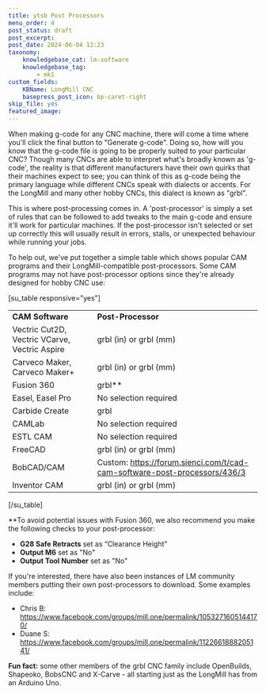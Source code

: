 ```yaml
---
title: ytsb Post Processors
menu_order: 4
post_status: draft
post_excerpt: 
post_date: 2024-06-04 12:23 
taxonomy:
    knowledgebase_cat: lm-software
    knowledgebase_tag:
        - mk1
custom_fields:
    KBName: LongMill CNC
    basepress_post_icon: bp-caret-right
skip_file: yes
featured_image: 
---
```

When making g-code for any CNC machine, there will come a time where you'll click the final button to "Generate g-code". Doing so, how will you know that the g-code file is going to be properly suited to your particular CNC? Though many CNCs are able to interpret what's broadly known as 'g-code', the reality is that different manufacturers have their own quirks that their machines expect to see; you can think of this as g-code being the primary language while different CNCs speak with dialects or accents. For the LongMill and many other hobby CNCs, this dialect is known as "grbl".

This is where post-processing comes in. A 'post-processor' is simply a set of rules that can be followed to add tweaks to the main g-code and ensure it'll work for particular machines. If the post-processor isn't selected or set up correctly this will usually result in errors, stalls, or unexpected behaviour while running your jobs.

To help out, we've put together a simple table which shows popular CAM programs and their LongMill-compatible post-processors. Some CAM programs may not have post-processor options since they're already designed for hobby CNC use:

[su_table responsive="yes"]
<table>
<tbody>
<tr>
<td><strong>CAM Software</strong></td>
<td><strong>Post-Processor</strong></td>
</tr>
<tr>
<td>Vectric Cut2D, Vectric VCarve, Vectric Aspire</td>
<td>grbl (in) or grbl (mm)</td>
</tr>
<tr>
<td>Carveco Maker, Carveco Maker+</td>
<td>grbl (in) or grbl (mm)</td>
</tr>
<tr>
<td>Fusion 360</td>
<td>grbl**</td>
</tr>
<tr>
<td>Easel, Easel Pro</td>
<td>No selection required</td>
</tr>
<tr>
<td>Carbide Create</td>
<td>grbl</td>
</tr>
<tr>
<td>CAMLab</td>
<td>No selection required</td>
</tr>
<tr>
<td>ESTL CAM</td>
<td>No selection required</td>
</tr>
<tr>
<td>FreeCAD</td>
<td>grbl (in) or grbl (mm)</td>
</tr>
<tr>
<td>BobCAD/CAM</td>
<td>Custom: <a href="https://forum.sienci.com/t/CAD-CAM-software-post-processors/436/3" target="_blank" rel="noopener">https://forum.sienci.com/t/cad-cam-software-post-processors/436/3</a></td>
</tr>
<tr>
<td>Inventor CAM</td>
<td>grbl (in) or grbl (mm)</td>
</tr>
</tbody>
</table>
[/su_table]

**To avoid potential issues with Fusion 360, we also recommend you make the following checks to your post-processor:
<ul>
  <li><strong>G28</strong><b> Safe Retracts</b> set as “Clearance Height”</li>
  <li><b>Output M6</b> set as "No"</li>
  <li><b>Output Tool Number</b> set as "No"</li>
</ul>
If you're interested, there have also been instances of LM community members putting their own post-processors to download. Some examples include:
<ul>
  <li>Chris B: <a href="https://www.facebook.com/groups/mill.one/permalink/1053271605144170/" target="_blank" rel="noopener">https://www.facebook.com/groups/mill.one/permalink/1053271605144170/</a></li>
  <li>Duane S: <a href="https://www.facebook.com/groups/mill.one/permalink/1122661888205141/" target="_blank" rel="noopener">https://www.facebook.com/groups/mill.one/permalink/1122661888205141/</a></li>
</ul>
<strong>Fun fact:</strong> some other members of the grbl CNC family include OpenBuilds, Shapeoko, BobsCNC and X-Carve - all starting just as the LongMill has from an Arduino Uno.
